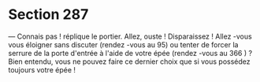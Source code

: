 # Section 287

— Connais pas ! réplique le portier. Allez, ouste ! Disparaissez !
Allez -vous vous éloigner sans discuter (rendez -vous au 95) ou
tenter de forcer la serrure de la porte d'entrée à l'aide de votre
épée (rendez -vous au 366 ) ? Bien entendu, vous ne pouvez faire
ce dernier choix que si vous possédez toujours votre épée !